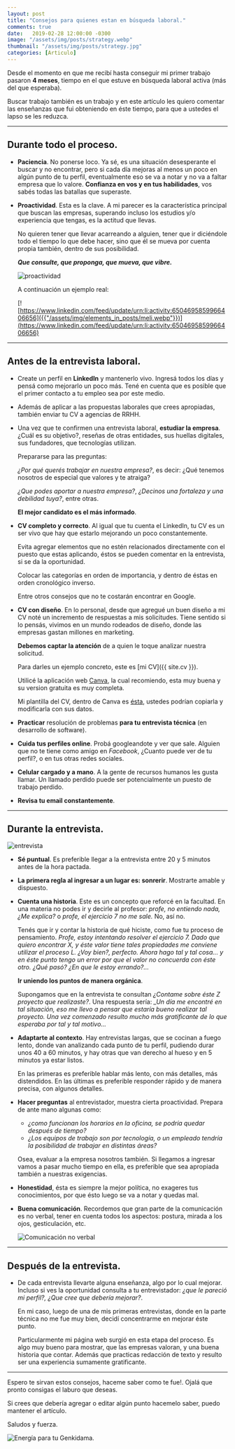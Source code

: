 ```yaml
---
layout: post
title: "Consejos para quienes estan en búsqueda laboral."
comments: true
date:   2019-02-28 12:00:00 -0300
image: "/assets/img/posts/strategy.webp"
thumbnail: "/assets/img/posts/strategy.jpg"
categories: [Articulo]
---
```


Desde el momento en que me recibí hasta conseguir mi primer trabajo pasaron **4 meses**, tiempo en el que estuve en búsqueda laboral activa (más del que esperaba).

Buscar trabajo también es un trabajo y en este artículo les quiero comentar las enseñanzas que fui obteniendo en éste tiempo, para que a ustedes el lapso se les reduzca.

---

## Durante todo el proceso.

*   **Paciencia**. No ponerse loco. Ya sé, es una situación desesperante el buscar y no encontrar, pero si cada día mejoras al menos un poco en algún punto de tu perfil, eventualmente eso se va a notar y no va a faltar empresa que lo valore. **Confianza en vos y en tus habilidades**, vos sabés todas las batallas que superaste.

*   **Proactividad**. Esta es la clave. A mi parecer es la característica principal que buscan las empresas, superando incluso los estudios y/o experiencia que tengas, es la actitud que llevas.

    No quieren tener que llevar acarreando a alguien, tener que ir diciéndole todo el tiempo lo que debe hacer, sino que él se mueva por cuenta propia también, dentro de sus posibilidad.

    ***Que consulte, que proponga, que mueva, que vibre.***

    ![proactividad](https://pbs.twimg.com/media/CkcJP1OW0AAvPsm.jpg)

    A continuación un ejemplo real:

    [![https://www.linkedin.com/feed/update/urn:li:activity:6504695859966406656]({{"/assets/img/elements_in_posts/meli.webp"}})](https://www.linkedin.com/feed/update/urn:li:activity:6504695859966406656)

---

## Antes de la entrevista laboral.

*   Create un perfil en **LinkedIn** y mantenerlo vivo. Ingresá todos los días y pensá como mejorarlo un poco más. Tené en cuenta que es posible que el primer contacto a tu empleo sea por este medio.

*   Además de aplicar a las propuestas laborales que crees apropiadas, también enviar tu CV a agencias de RRHH.

*   Una vez que te confirmen una entrevista laboral, **estudiar la empresa**. ¿Cuál es su objetivo?, reseñas de otras entidades, sus huellas digitales, sus fundadores, que tecnologías utilizan.

    Prepararse para las preguntas:

    *¿Por qué querés trabajar en nuestra empresa?*, es decir: ¿Qué tenemos nosotros de especial que valores y te atraiga?

    *¿Que podes aportar a nuestra empresa?*, *¿Decinos una fortaleza y una debilidad tuya?*, entre otras.

    **El mejor candidato es el más informado**.

*   **CV completo y correcto**. Al igual que tu cuenta el LinkedIn, tu CV es un ser vivo que hay que estarlo mejorando un poco constantemente.

    Evita agregar elementos que no estén relacionados directamente con el puesto que estas aplicando, éstos se pueden comentar en la entrevista, si se da la oportunidad.

    Colocar las categorías en orden de importancia, y dentro de éstas en orden cronológico inverso.

    Entre otros consejos que no te costarán encontrar en Google.

*   **CV con diseño**. En lo personal, desde que agregué un buen diseño a mi CV noté un incremento de respuestas a mis solicitudes. Tiene sentido si lo pensás, vivimos en un mundo rodeados de diseño, donde las empresas gastan millones en marketing.

    **Debemos captar la atención** de a quien le toque analizar nuestra solicitud.

    Para darles un ejemplo concreto, este es [mi CV]({{ site.cv }}).

    Utilicé la aplicación web [Canva](https://www.canva.com/), la cual recomiendo, esta muy buena y su version gratuita es muy completa.

    Mi plantilla del CV, dentro de Canva es [ésta](https://www.canva.com/design/DADRBUtQDN8/share?role=VIEWER&token=awHa-Wdly-uiRqTcGcjyqQ&utm_content=DADRBUtQDN8&utm_campaign=designshare&utm_medium=link&utm_source=sharebutton), ustedes podrían copiarla y modificarla con sus datos.

*   **Practicar** resolución de problemas **para tu entrevista técnica** (en desarrollo de software).

*   **Cuida tus perfiles online**. Probá googleandote y ver que sale. Alguien que no te tiene como amigo en *Facebook*, ¿Cuanto puede ver de tu perfil?, o en tus otras redes sociales.

*   **Celular cargado y a mano**. A la gente de recursos humanos les gusta llamar. Un llamado perdido puede ser potencialmente un puesto de trabajo perdido.

*   **Revisa tu email constantemente**.

---

## Durante la entrevista.

![entrevista]({{"/assets/img/elements_in_posts/entrevista.webp"}})

*   **Sé puntual**. Es preferible llegar a la entrevista entre 20 y 5 minutos antes de la hora pactada.

*   **La primera regla al ingresar a un lugar es: sonrerir**. Mostrarte amable y dispuesto.

*   **Cuenta una historia**. Este es un concepto que reforcé en la facultad. En una materia no podes ir y decirle al profesor: *profe, no entiendo nada, ¿Me explica?* o *profe, el ejercicio 7 no me sale.* No, así no.

    Tenés que ir y contar la historia de qué hiciste, como fue tu proceso de pensamiento. *Profe, estoy intentando resolver el ejercicio 7. Dado que quiero encontrar X, y éste valor tiene tales propiedades me conviene utilizar el proceso L. ¿Voy bien?, perfecto. Ahora hago tal y tal cosa... y en éste punto tengo un error por que el valor no concuerda con éste otro. ¿Qué pasó? ¿En que le estoy errando?...*

    **Ir uniendo los puntos de manera orgánica**.

    Supongamos que en la entrevista te consultan *¿Contame sobre éste Z proyecto que realizaste?*. Una respuesta sería: *_Un día me encontré en tal situación, eso me llevo a pensar que estaría bueno realizar tal proyecto. Una vez comenzado resulto mucho más gratificante de lo que esperaba por tal y tal motivo...*

*   **Adaptarte al contexto**. Hay entrevistas largas, que se cocinan a fuego lento, donde van analizando cada punto de tu perfil, pudiendo durar unos 40 a 60 minutos, y hay otras que van derecho al hueso y en 5 minutos ya estar listos.

    En las primeras es preferible hablar más lento, con más detalles, más distendidos. En las últimas es preferible responder rápido y de manera precisa, con algunos detalles.

*   **Hacer preguntas** al entrevistador, muestra cierta proactividad. Prepara de ante mano algunas como:
    -   *¿como funcionan los horarios en la oficina, se podría quedar después de tiempo?*
    -   *¿Los equipos de trabajo son por tecnología, o un empleado tendría la posibilidad de trabajar en distintas áreas?*

    Osea, evaluar a la empresa nosotros también. Si llegamos a ingresar vamos a pasar mucho tiempo en ella, es preferible que sea apropiada también a nuestras exigencias.

*   **Honestidad**, ésta es siempre la mejor política,  no exageres tus conocimientos, por que ésto luego se va a notar y quedas mal.

*   **Buena comunicación**. Recordemos que gran parte de la comunicación es no verbal, tener en cuenta todos los aspectos: postura, mirada a los ojos, gesticulación, etc.

    ![Comunicación no verbal]({{"/assets/img/elements_in_posts/lenguaje_corporal.webp"}})

---

## Después de la entrevista.

*   De cada entrevista llevarte alguna enseñanza, algo por lo cual mejorar. Incluso si ves la oportunidad consulta a tu entrevistador: *¿que le pareció mi perfil?, ¿Que cree que debería mejorar?*.

    En mi caso, luego de una de mis primeras entrevistas, donde en la parte técnica no me fue muy bien, decidí concentrarme en mejorar éste punto.

    Particularmente mi página web surgió en esta etapa del proceso. Es algo muy bueno para mostrar, que las empresas valoran, y una buena historia que contar. Además que practicas redacción de texto y resulto ser una experiencia sumamente gratificante.

---

Espero te sirvan estos consejos, haceme saber como te fue!. Ojalá que pronto consigas el laburo que deseas.

Si crees que debería agregar o editar algún punto hacemelo saber, puedo mantener el artículo.

Saludos y fuerza.

![Energía para tu Genkidama.](https://media1.tenor.com/images/8890a2304921e24bba25bd85f760190e/tenor.gif?itemid=10221675)
